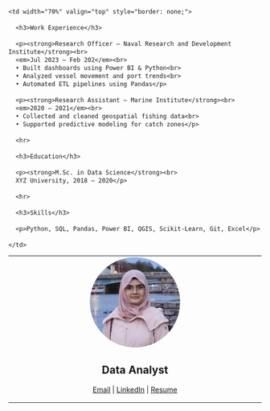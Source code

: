<table style="border: none;">
  <tr>
    <td width="30%" align="center" valign="top" style="border: none;">
      <img src="/profile_pic.png" alt="Profile Picture" style="border-radius: 50%; width: 180px; height: 180px; object-fit: cover;"><br>
      <h2>Data Analyst</h2>
      <p>
        <a href="mailto:sobiakhanam2000@gmail.com">Email</a> |
        <a href="https://linkedin.com/in/sobia-khanam" target="_blank">LinkedIn</a> |
        <a href="/SOBIA KHANAM - RESUME.pdf" target="_blank">Resume</a>
      </p>
    </td>

    <td width="70%" valign="top" style="border: none;">

      <h3>Work Experience</h3>

      <p><strong>Research Officer – Naval Research and Development Institute</strong><br>
      <em>Jul 2023 – Feb 202</em><br>
      • Built dashboards using Power BI & Python<br>
      • Analyzed vessel movement and port trends<br>
      • Automated ETL pipelines using Pandas</p>

      <p><strong>Research Assistant – Marine Institute</strong><br>
      <em>2020 – 2021</em><br>
      • Collected and cleaned geospatial fishing data<br>
      • Supported predictive modeling for catch zones</p>

      <hr>

      <h3>Education</h3>

      <p><strong>M.Sc. in Data Science</strong><br>
      XYZ University, 2018 – 2020</p>

      <hr>

      <h3>Skills</h3>

      <p>Python, SQL, Pandas, Power BI, QGIS, Scikit-Learn, Git, Excel</p>

    </td>
  </tr>
</table>
